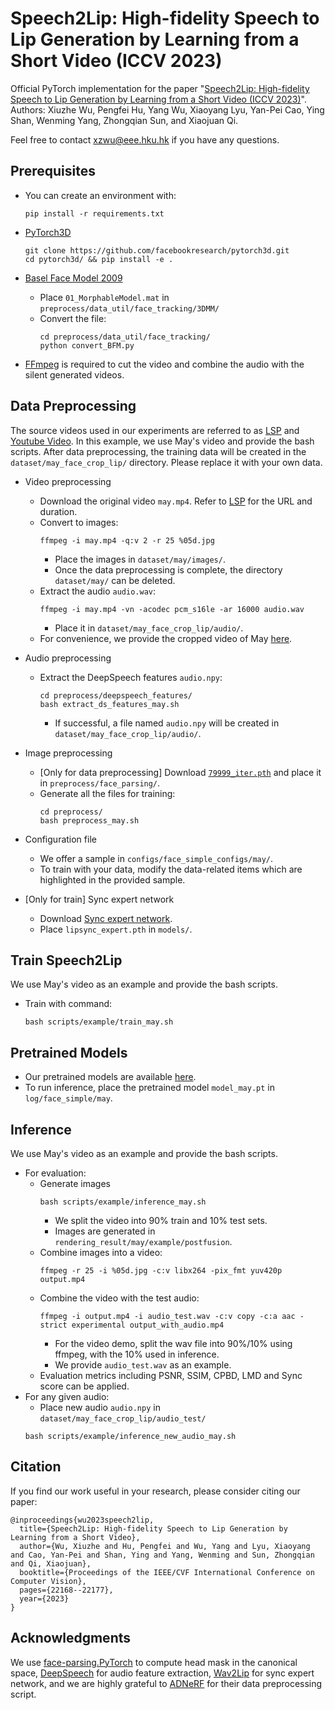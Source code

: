 # Speech2Lip: High-fidelity Speech to Lip Generation by Learning from a Short Video (ICCV 2023)

<!-- ![](paper_data/pipeline.png) -->

Official PyTorch implementation for the paper "[Speech2Lip: High-fidelity Speech to Lip Generation by Learning from a Short Video (ICCV 2023)](https://arxiv.org/pdf/2309.04814.pdf)".<br/>
Authors: Xiuzhe Wu, Pengfei Hu, Yang Wu, Xiaoyang Lyu, Yan-Pei Cao, Ying Shan, Wenming Yang, Zhongqian Sun, and Xiaojuan Qi.

Feel free to contact xzwu@eee.hku.hk if you have any questions.

## Prerequisites
- You can create an environment with:
    ```
    pip install -r requirements.txt
    ```
- [PyTorch3D](https://github.com/facebookresearch/pytorch3d)

    ```
    git clone https://github.com/facebookresearch/pytorch3d.git
    cd pytorch3d/ && pip install -e .
    ```
- [Basel Face Model 2009](https://faces.dmi.unibas.ch/bfm/main.php?nav=1-1-0&id=details) 
    - Place ```01_MorphableModel.mat``` in ```preprocess/data_util/face_tracking/3DMM/```
    - Convert the file:
        ```
        cd preprocess/data_util/face_tracking/
        python convert_BFM.py
        ```

- [FFmpeg](https://ffmpeg.org/download.html) is required to cut the video and combine the audio with the silent generated videos.

## Data Preprocessing
The source videos used in our experiments are referred to as [LSP](https://github.com/YuanxunLu/LiveSpeechPortraits) and [Youtube Video](https://www.youtube.com/watch?v=K6aTw_VByD0&list=WL&index=2). In this example, we use May's video and provide the bash scripts. After data preprocessing, the training data will be created in the `dataset/may_face_crop_lip/` directory. Please replace it with your own data.

- Video preprocessing
    - Download the original video ```may.mp4```. Refer to [LSP](https://github.com/YuanxunLu/LiveSpeechPortraits) for the URL and duration.
    - Convert to images:
        ```
        ffmpeg -i may.mp4 -q:v 2 -r 25 %05d.jpg
        ```
        - Place the images in ```dataset/may/images/```.
        - Once the data preprocessing is complete, the directory ```dataset/may/``` can be deleted.
    - Extract the audio ```audio.wav```:
        ```
        ffmpeg -i may.mp4 -vn -acodec pcm_s16le -ar 16000 audio.wav
        ```
        - Place it in ```dataset/may_face_crop_lip/audio/```.
    - For convenience, we provide the cropped video of May [here](https://connecthkuhk-my.sharepoint.com/:v:/g/personal/xzwu_connect_hku_hk/EYESZCvnrwVApGYGFioXd2sBB_KGmuehwlsiR-SF1qdTAg?nav=eyJyZWZlcnJhbEluZm8iOnsicmVmZXJyYWxBcHAiOiJPbmVEcml2ZUZvckJ1c2luZXNzIiwicmVmZXJyYWxBcHBQbGF0Zm9ybSI6IldlYiIsInJlZmVycmFsTW9kZSI6InZpZXciLCJyZWZlcnJhbFZpZXciOiJNeUZpbGVzTGlua0NvcHkifX0&e=qUZPYF).
- Audio preprocessing
    - Extract the DeepSpeech features ```audio.npy```:
        ```
        cd preprocess/deepspeech_features/
        bash extract_ds_features_may.sh
        ```
        - If successful, a file named ```audio.npy``` will be created in ```dataset/may_face_crop_lip/audio/```.

- Image preprocessing
    - [Only for data preprocessing] Download [```79999_iter.pth```](https://drive.google.com/file/d/154JgKpzCPW82qINcVieuPH3fZ2e0P812/view) and place it in ```preprocess/face_parsing/```.
    - Generate all the files for training:
        ```
        cd preprocess/
        bash preprocess_may.sh
        ```
- Configuration file
    - We offer a sample in ```configs/face_simple_configs/may/```. 
    - To train with your data, modify the data-related items which are highlighted in the provided sample.

- [Only for train] Sync expert network
    - Download [Sync expert network](https://iiitaphyd-my.sharepoint.com/personal/radrabha_m_research_iiit_ac_in/_layouts/15/onedrive.aspx?id=%2Fpersonal%2Fradrabha%5Fm%5Fresearch%5Fiiit%5Fac%5Fin%2FDocuments%2FWav2Lip%5FModels%2Flipsync%5Fexpert%2Epth&parent=%2Fpersonal%2Fradrabha%5Fm%5Fresearch%5Fiiit%5Fac%5Fin%2FDocuments%2FWav2Lip%5FModels&ga=1).
    - Place ```lipsync_expert.pth``` in ```models/```.

## Train Speech2Lip
We use May's video as an example and provide the bash scripts. 
- Train with command:
    ```
    bash scripts/example/train_may.sh
    ```

## Pretrained Models
- Our pretrained models are available [here](https://connecthkuhk-my.sharepoint.com/:u:/g/personal/xzwu_connect_hku_hk/EfeX4SgNRLxMtjqfScSqjTIBxG-d8AmllrQP9arwiSu1sA?e=GFX1Ws).
- To run inference, place the pretrained model ```model_may.pt``` in ```log/face_simple/may```.

## Inference 
We use May's video as an example and provide the bash scripts. 
- For evaluation:
    - Generate images
        ```
        bash scripts/example/inference_may.sh
        ```
        - We split the video into 90% train and 10% test sets.
        - Images are generated in ```rendering_result/may/example/postfusion```.
    - Combine images into a video:
        ```
        ffmpeg -r 25 -i %05d.jpg -c:v libx264 -pix_fmt yuv420p output.mp4
        ```
    - Combine the video with the test audio:
        ```
        ffmpeg -i output.mp4 -i audio_test.wav -c:v copy -c:a aac -strict experimental output_with_audio.mp4
        ```
        - For the video demo, split the wav file into 90%/10% using ffmpeg, with the 10% used in inference.
        - We provide ```audio_test.wav``` as an example.
    - Evaluation metrics including PSNR, SSIM, CPBD, LMD and Sync score can be applied.
- For any given audio:
    - Place new audio ```audio.npy``` in ```dataset/may_face_crop_lip/audio_test/```
    ```
    bash scripts/example/inference_new_audio_may.sh
    ```

## Citation
If you find our work useful in your research, please consider citing our paper:

```
@inproceedings{wu2023speech2lip,
  title={Speech2Lip: High-fidelity Speech to Lip Generation by Learning from a Short Video},
  author={Wu, Xiuzhe and Hu, Pengfei and Wu, Yang and Lyu, Xiaoyang and Cao, Yan-Pei and Shan, Ying and Yang, Wenming and Sun, Zhongqian and Qi, Xiaojuan},
  booktitle={Proceedings of the IEEE/CVF International Conference on Computer Vision},
  pages={22168--22177},
  year={2023}
}
```

## Acknowledgments
We use [face-parsing.PyTorch](https://github.com/zllrunning/face-parsing.PyTorch) to compute head mask in the canonical space, [DeepSpeech](https://github.com/mozilla/DeepSpeech) for audio feature extraction, [Wav2Lip](https://github.com/Rudrabha/Wav2Lip) for sync expert network, and we are highly grateful to [ADNeRF](https://github.com/YudongGuo/AD-NeRF) for their data preprocessing script.
